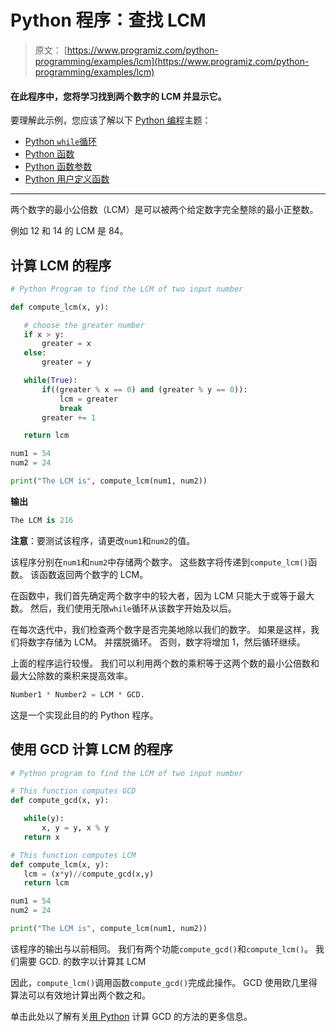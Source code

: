 # Python 程序：查找 LCM

> 原文： [https://www.programiz.com/python-programming/examples/lcm](https://www.programiz.com/python-programming/examples/lcm)

#### 在此程序中，您将学习找到两个数字的 LCM 并显示它。

要理解此示例，您应该了解以下 [Python 编程](/python-programming "Python tutorial")主题：

*   [Python `while`循环](/python-programming/while-loop)
*   [Python 函数](/python-programming/function)
*   [Python 函数参数](/python-programming/function-argument)
*   [Python 用户定义函数](/python-programming/user-defined-function)

* * *

两个数字的最小公倍数（LCM）是可以被两个给定数字完全整除的最小正整数。

例如 12 和 14 的 LCM 是 84。

## 计算 LCM 的程序

```py
# Python Program to find the LCM of two input number

def compute_lcm(x, y):

   # choose the greater number
   if x > y:
       greater = x
   else:
       greater = y

   while(True):
       if((greater % x == 0) and (greater % y == 0)):
           lcm = greater
           break
       greater += 1

   return lcm

num1 = 54
num2 = 24

print("The LCM is", compute_lcm(num1, num2))
```

**输出**

```py
The LCM is 216

```

**注意**：要测试该程序，请更改`num1`和`num2`的值。

该程序分别在`num1`和`num2`中存储两个数字。 这些数字将传递到`compute_lcm()`函数。 该函数返回两个数字的 LCM。

在函数中，我们首先确定两个数字中的较大者，因为 LCM 只能大于或等于最大数。 然后，我们使用无限`while`循环从该数字开始及以后。

在每次迭代中，我们检查两个数字是否完美地除以我们的数字。 如果是这样，我们将数字存储为 LCM。 并摆脱循环。 否则，数字将增加 1，然后循环继续。

上面的程序运行较慢。 我们可以利用两个数的乘积等于这两个数的最小公倍数和最大公除数的乘积来提高效率。

```py
Number1 * Number2 = LCM * GCD. 
```

这是一个实现此目的的 Python 程序。

## 使用 GCD 计算 LCM 的程序

```py
# Python program to find the LCM of two input number

# This function computes GCD 
def compute_gcd(x, y):

   while(y):
       x, y = y, x % y
   return x

# This function computes LCM
def compute_lcm(x, y):
   lcm = (x*y)//compute_gcd(x,y)
   return lcm

num1 = 54
num2 = 24 

print("The LCM is", compute_lcm(num1, num2)) 
```

该程序的输出与以前相同。 我们有两个功能`compute_gcd()`和`compute_lcm()`。 我们需要 GCD. 的数字以计算其 LCM

因此，`compute_lcm()`调用函数`compute_gcd()`完成此操作。 GCD 使用欧几里得算法可以有效地计算出两个数之和。

单击此处以了解有关[用 Python](/python-programming/examples/hcf "Python program to find GCD") 计算 GCD 的方法的更多信息。